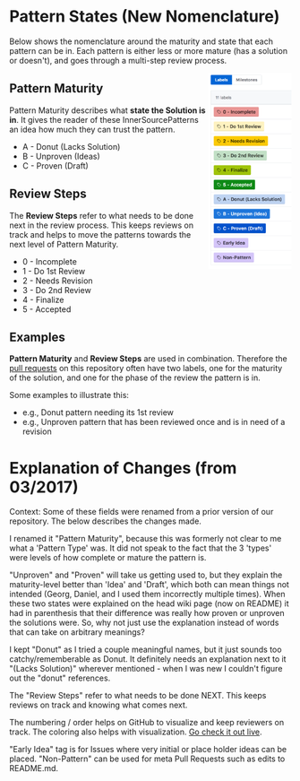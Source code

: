 # Pattern States (New Nomenclature)

Below shows the nomenclature around the maturity and state that each pattern can be in. Each pattern is either less or more mature (has a solution or doesn't), and goes through a multi-step review process.

<img src="/assets/img/patterns-steps-and-maturities.png" height="350" style="float:right" align="right" alt="Pattern Maturity and Review Steps as seen on Github">

## Pattern Maturity

Pattern Maturity describes what **state the Solution is in**. It gives the reader of these InnerSourcePatterns an idea how much they can trust the pattern.

* A - Donut (Lacks Solution)
* B - Unproven (Ideas)
* C - Proven (Draft)

## Review Steps

The **Review Steps** refer to what needs to be done next in the review process. This keeps reviews on track and helps to move the patterns towards the next level of Pattern Maturity.

* 0 - Incomplete
* 1 - Do 1st Review
* 2 - Needs Revision
* 3 - Do 2nd Review
* 4 - Finalize
* 5 - Accepted

## Examples

**Pattern Maturity** and **Review Steps** are used in combination. Therefore the [pull requests][pulls] on this repository often have two labels, one for the maturity of the solution, and one for the phase of the review the pattern is in.

Some examples to illustrate this:

* e.g., Donut pattern needing its 1st review
* e.g., Unproven pattern that has been reviewed once and is in need of a revision

# Explanation of Changes (from 03/2017)

Context: Some of these fields were renamed from a prior version of our repository. The below describes the changes made.

I renamed it "Pattern Maturity", because this was formerly not clear to me what a 'Pattern Type' was. It did not speak to the fact that the 3 'types' were levels of how complete or mature the pattern is.

"Unproven" and "Proven" will take us getting used to, but they explain the maturity-level better than 'Idea' and 'Draft', which both can mean things not intended (Georg, Daniel, and I used them incorrectly multiple times). When these two states were explained on the head wiki page (now on README) it had in parenthesis that their difference was really how proven or unproven the solutions were. So, why not just use the explanation instead of words that can take on arbitrary meanings?

I kept "Donut" as I tried a couple meaningful names, but it just sounds too catchy/rememberable as Donut. It definitely needs an explanation next to it "(Lacks Solution)" wherever mentioned - when I was new I couldn't figure out the "donut" references.

The "Review Steps" refer to what needs to be done NEXT. This keeps reviews on track and knowing what comes next.

The numbering / order helps on GitHub to visualize and keep reviewers on track. The coloring also helps with visualization. [Go check it out live][pulls].

"Early Idea" tag is for Issues where very initial or place holder ideas can be placed. "Non-Pattern" can be used for meta Pull Requests such as edits to README.md.

[pulls]: https://github.com/InnerSourceCommons/InnerSourcePatterns/pulls

